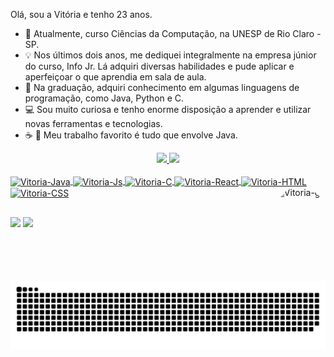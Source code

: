 Olá, sou a Vitória e tenho 23 anos.

  - 📍 Atualmente, curso Ciências da Computação, na UNESP de Rio Claro - SP.
  - 💡 Nos últimos dois anos, me dediquei integralmente na empresa júnior do curso, Info Jr. Lá adquiri diversas habilidades e pude aplicar e aperfeiçoar o que aprendia em sala de aula.
  - 📖 Na graduação, adquiri conhecimento em algumas linguagens de programação, como Java, Python e C.
  - 💻 Sou muito curiosa e tenho enorme disposição a aprender e utilizar novas ferramentas e tecnologias.
  - ☕ 🤎 Meu trabalho favorito é tudo que envolve Java. 
  

<div align="center">
  <a href="https://github.com/vitoriasilveira">
  <img height="189em" src="https://github-readme-stats.vercel.app/api?username=vitoriasilveira&show_icons=true&theme=dracula&include_all_commits=true&count_private=true"/>
  <img height="124em" src="https://github-readme-stats.vercel.app/api/top-langs/?username=vitoriasilveira&layout=compact&langs_count=7&theme=dracula"/>
</div>
  
<div style="display: inline_block"><br>
  <img align="center" alt="Vitoria-Java" height="30" width="40" src="https://cdn.jsdelivr.net/gh/devicons/devicon/icons/java/java-plain.svg">
  <img align="center" alt="Vitoria-Js" height="30" width="40" src="https://cdn.jsdelivr.net/gh/devicons/devicon/icons/javascript/javascript-plain.svg">
  <img align="center" alt="Vitoria-C" height="30" width="40" src="https://cdn.jsdelivr.net/gh/devicons/devicon/icons/c/c-plain.svg">
  <img align="center" alt="Vitoria-React" height="30" width="40" src="https://cdn.jsdelivr.net/gh/devicons/devicon/icons/react/react-original.svg">
  <img align="center" alt="Vitoria-HTML" height="30" width="40" src="https://cdn.jsdelivr.net/gh/devicons/devicon/icons/html5/html5-plain.svg">
  <img align="center" alt="Vitoria-CSS" height="30" width="40" src="https://cdn.jsdelivr.net/gh/devicons/devicon/icons/css3/css3-plain.svg">
  <img align="right" alt="Vitoria-gif" height="150" style="border-radius:50px;" src="https://cdn.discordapp.com/attachments/811041101372194840/938995334875611176/ezgif.com-gif-maker.gif">
</div>
  
  ##
 
<div> 
  <a href = "mailto:vitoriaftmsilveira@gmail.com"><img src="https://img.shields.io/badge/-Gmail-%23333?style=for-the-badge&logo=gmail&logoColor=white" target="_blank"></a>
  <a href="https://www.linkedin.com/in/vitoriasilveira" target="_blank"><img src="https://img.shields.io/badge/-LinkedIn-%230077B5?style=for-the-badge&logo=linkedin&logoColor=white" target="_blank"></a> 
 
  ![Snake animation](https://github.com/vitoriasilveira/vitoriasilveira/blob/output/github-contribution-grid-snake.svg)
 
</div>

